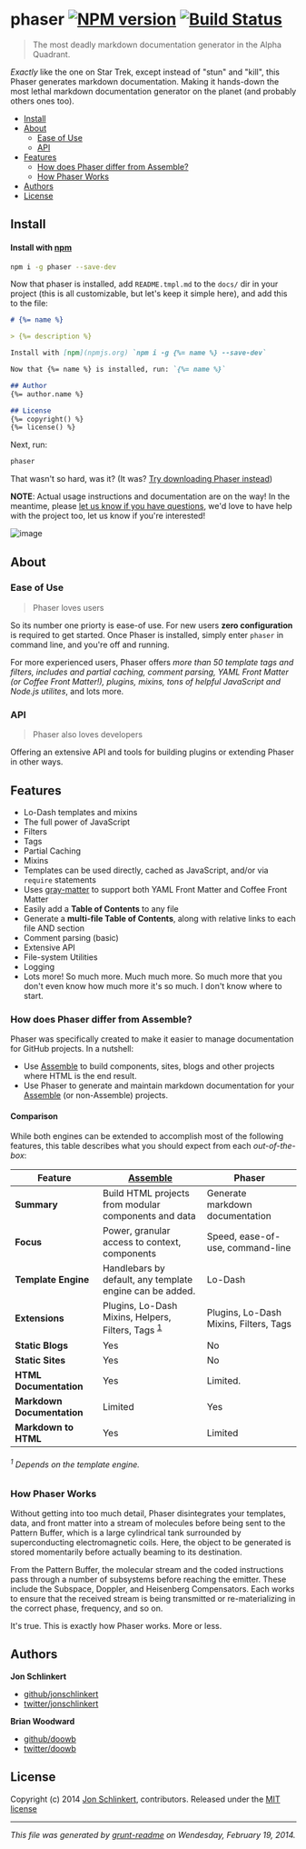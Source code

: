 # phaser [![NPM version](https://badge.fury.io/js/phaser.png)](http://badge.fury.io/js/phaser)  [![Build Status](https://travis-ci.org/assemble/phaser.png)](https://travis-ci.org/assemble/phaser)

> The most deadly markdown documentation generator in the Alpha Quadrant.

_Exactly_ like the one on Star Trek, except instead of "stun" and "kill", this Phaser generates markdown documentation. Making it hands-down the most lethal markdown documentation generator on the planet (and probably others ones too).

<!-- toc -->
* [Install](#install)
* [About](#about)
  * [Ease of Use](#ease-of-use)
  * [API](#api)
* [Features](#features)
  * [How does Phaser differ from Assemble?](#how-does-phaser-differ-from-assemble)
  * [How Phaser Works](#how-phaser-works)
* [Authors](#authors)
* [License](#license)

<!-- toc stop -->
## Install
#### Install with [npm](npmjs.org)

```bash
npm i -g phaser --save-dev
```

Now that phaser is installed, add `README.tmpl.md` to the `docs/` dir in your project (this is all customizable, but let's keep it simple here), and add this to the file:

```markdown
# {%= name %}

> {%= description %}

Install with [npm](npmjs.org) `npm i -g {%= name %} --save-dev`

Now that {%= name %} is installed, run: `{%= name %}`

## Author
{%= author.name %}

## License
{%= copyright() %}
{%= license() %}
```

Next, run:

```bash
phaser
```

That wasn't so hard, was it? (It was? [Try downloading Phaser instead](https://github.com/assemble/phaser/archive/master.zip))

**NOTE**: Actual usage instructions and documentation are on the way! In the meantime, please [let us know if you have questions](https://github.com/assemble/phaser/issues/new), we'd love to have help with the project too, let us know if you're interested!

![image](https://f.cloud.github.com/assets/383994/2181984/e30dc88c-9774-11e3-9bef-511e91b019b9.png)

## About
### Ease of Use

> Phaser loves users

So its number one priorty is ease-of use. For new users **zero configuration** is required to get started. Once Phaser is installed, simply enter `phaser` in command line, and you're off and running.

For more experienced users, Phaser offers _more than 50 template tags and filters, includes and partial caching, comment parsing, YAML Front Matter (or Coffee Front Matter!), plugins, mixins, tons of helpful JavaScript and Node.js utilites_, and lots more.

### API

> Phaser also loves developers

Offering an extensive API and tools for building plugins or extending Phaser in other ways.

## Features

* Lo-Dash templates and mixins
* The full power of JavaScript
* Filters
* Tags
* Partial Caching
* Mixins
* Templates can be used directly, cached as JavaScript, and/or via `require` statements
* Uses [gray-matter][] to support both YAML Front Matter and Coffee Front Matter
* Easily add a **Table of Contents** to any file
* Generate a **multi-file Table of Contents**, along with relative links to each file AND section
* Comment parsing (basic)
* Extensive API
* File-system Utilities
* Logging
* Lots more! So much more. Much much more. So much more that you don't even know how much more it's so much. I don't know where to start.

### How does Phaser differ from Assemble?

Phaser was specifically created to make it easier to manage documentation for GitHub projects. In a nutshell:

* Use [Assemble][] to build components, sites, blogs and other projects where HTML is the end result.
* Use Phaser to generate and maintain markdown documentation for your [Assemble][] (or non-Assemble) projects.

#### Comparison

While both engines can be extended to accomplish most of the following features, this table describes what you should expect from each _out-of-the-box_:

**Feature** | **[Assemble][]** | **Phaser**
------- | -------- | ------
**Summary** | Build HTML projects from modular components and data | Generate markdown documentation
**Focus** | Power, granular access to context, components | Speed, ease-of-use, command-line
**Template Engine** | Handlebars by default, any template engine can be added. | Lo-Dash
**Extensions** | Plugins, Lo-Dash Mixins, Helpers, Filters, Tags <sup>[1](#1-depends-on-the-template-engine)</sup> | Plugins, Lo-Dash Mixins, Filters, Tags
**Static Blogs** | Yes | No
**Static Sites** | Yes | No
**HTML Documentation** | Yes | Limited.
**Markdown Documentation** | Limited | Yes
**Markdown to HTML** | Yes | Limited

###### <sup>1</sup> Depends on the template engine.

[Assemble]: https://github.com/assemble/assemble
[gray-matter]: https://github.com/assemble/gray-matter


### How Phaser Works

Without getting into too much detail, Phaser disintegrates your templates, data, and front matter into a stream of molecules before being sent to the Pattern Buffer, which is a large cylindrical tank surrounded by superconducting electromagnetic coils. Here, the object to be generated is stored momentarily before actually beaming to its destination.

From the Pattern Buffer, the molecular stream and the coded instructions pass through a number of subsystems before reaching the emitter. These include the Subspace, Doppler, and Heisenberg Compensators. Each works to ensure that the received stream is being transmitted or re-materializing in the correct phase, frequency, and so on.

It's true. This is exactly how Phaser works. More or less.

## Authors

**Jon Schlinkert**

+ [github/jonschlinkert](https://github.com/jonschlinkert)
+ [twitter/jonschlinkert](http://twitter.com/jonschlinkert)

**Brian Woodward**

+ [github/doowb](https://github.com/doowb)
+ [twitter/doowb](http://twitter.com/jonschlinkert)

## License
Copyright (c) 2014 [Jon Schlinkert](https://github.com/jonschlinkert), contributors.
Released under the [MIT license](./LICENSE-MIT)

***

_This file was generated by [grunt-readme](https://github.com/assemble/grunt-readme) on Wendesday, February 19, 2014._